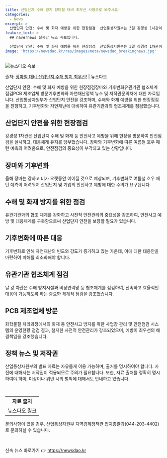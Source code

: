 ```yaml
---
title: 산업단지 수해 방지 장마철 대비 최우선 사항으로 봐주세요!
categories:
  - News
excerpt: >
  산업단지 안전: 수해 및 화재 예방을 위한 현장점검  산업통상자원부는 3일 강경성 1차관이 산업단지 수해 및…
feature_text: >
  ## navernews 실시간 뉴스 속보입니다.

  산업단지 안전: 수해 및 화재 예방을 위한 현장점검  산업통상자원부는 3일 강경성 1차관이 산업단지 수해 및…
image: 'https://newsdao.kr/res/images/meta/newsdao_breakingnews.jpg'
---
```


![뉴스다오 속보](https://newsdao.kr/res/images/meta/newsdao_breakingnews.jpg)

<p>출처: <a href="https://newsdao.kr/4578" rel="dofollow">장마철 대비 산업단지 수해 방지 최우선!</a> | 뉴스다오</p>

<p data-ke-size="size16">산업단지 안전: 수해 및 화재 예방을 위한 현장점검장마와 기후변화유관기관 협조체계 점검PCB 제조업체 방문기후변화와 자연재난정책 뉴스 및 저작권문의처에 대한 자료입니다. 산업통상자원부가 산업단지 안전을 강조하며, 수해와 화재 예방을 위한 현장점검을 진행하고, 기후변화와 자연재난에 대비하여 유관기관과의 협조체계를 점검했습니다.</p>
<h2 data-ke-size="size26">산업단지 안전을 위한 현장점검</h2>
<p data-ke-size="size16">강경성 1차관은 산업단지 수해 및 화재 등 안전사고 예방을 위해 현장을 방문하여 안전점검을 실시하고, 대응체계 유지를 당부했습니다. 장마와 기후변화에 따른 여름철 호우 패턴 예측의 어려움으로, 안전점검의 중요성이 부각되고 있는 상황입니다. </p>
<h2 data-ke-size="size26">장마와 기후변화</h2>
<p data-ke-size="size16">올해 장마는 강하고 비가 오랫동안 이어질 것으로 예상되며, 기후변화로 여름철 호우 패턴 예측이 어려워져 산업단지 및 기업의 안전사고 예방에 대한 주의가 요구됩니다.</p>
<h2 data-ke-size="size26">수해 및 화재 방지를 위한 점검</h2>
<p data-ke-size="size16">유관기관과의 협조 체계를 강화하고 사전적 안전관리의 중요성을 강조하여, 안전사고 예방 및 대응체계를 구축함으로써 산업단지 안전을 보장할 필요가 있습니다.</p>
<h2 data-ke-size="size26">기후변화에 따른 대응</h2>
<p data-ke-size="size16">기후변화로 인해 자연재난의 빈도와 강도가 증가하고 있는 가운데, 이에 대한 대응안을 마련하여 피해를 최소화해야 합니다.</p>
<h2 data-ke-size="size26">유관기관 협조체계 점검</h2>
<p data-ke-size="size16">날 강 차관은 수해 방지시설과 비상연락망 등 협조체계를 점검하여, 신속하고 효율적인 대응이 가능하도록 하는 중요한 체계적 점검을 강조했습니다.</p>
<h2 data-ke-size="size26">PCB 제조업체 방문</h2>
<p data-ke-size="size16">화학물질 처리과정에서의 화재 등 안전사고 방지를 위한 사업장 관리 및 안전점검 시스템의 운영현황 점검 결과, 철저한 사전적 안전관리가 강조되었으며, 예방이 최우선의 해결책임을 강조했습니다.</p>
<h2 data-ke-size="size26">정책 뉴스 및 저작권</h2>
<p data-ke-size="size16">산업통상자원부의 발표 자료는 자유롭게 이용 가능하며, 출처를 명시하여야 합니다. 사진에 대해서는 저작권이 적용되므로 주의가 필요합니다. 또한, 자료 출처를 정확히 명시하여야 하며, 미상이나 위반 시의 벌칙에 대해서도 안내하고 있습니다.</p>
<p data-ke-size="size16">&nbsp;</p>
<table>
<tbody>
<tr>
<td style="text-align: center; height: 17px;"><b>자료 출처</b></td>
</tr>
<tr>
<td style="text-align: center; height: 17px;"><a href="https://newsdao.kr/4578">뉴스다오 링크</a></td>
</tr>
</tbody>
</table>
<p data-ke-size="size16">문의사항이 있을 경우, 산업통상자원부 지역경제정책관 입지총괄과(044-203-4402)로 문의하실 수 있습니다.</p>
<p data-ke-size="size16">&nbsp;</p> 

신속 뉴스 바로가기 👉 <a href="https://newsdao.kr" rel="dofollow">https://newsdao.kr</a>


